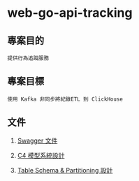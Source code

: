 # web-go-api-tracking

## 專案目的

    提供行為追蹤服務

## 專案目標

    使用 Kafka 非同步將紀錄ETL 到 ClickHouse

## 文件

1. [Swagger 文件](docs/swagger.json)

2. [C4 模型系統設計](https://github.com/ddjoanna/system-design-docs/blob/main/event_tracking/docs/c4_model.md)

3. [Table Schema & Partitioning 設計](https://github.com/ddjoanna/system-design-docs/blob/main/event_tracking/docs/db_table_schema.md)
